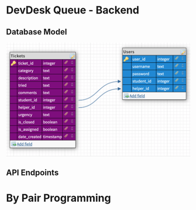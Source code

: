 # DevDesk Queue - Backend

## Database Model

![alt text](./images/database-model.png 'Database Model')

## API Endpoints





# By Pair Programming